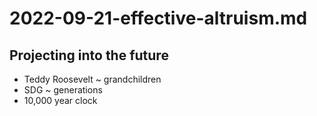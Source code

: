 # 2022-09-21-effective-altruism.md

## Projecting into the future

* Teddy Roosevelt ~ grandchildren
* SDG ~ generations
* 10,000 year clock
